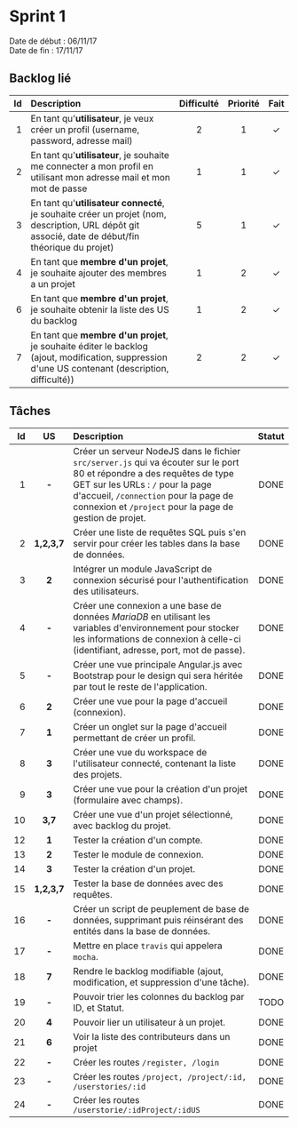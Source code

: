 # Sprint 1

Date de début : 06/11/17  
Date de fin : 17/11/17

## Backlog lié
| Id | Description | Difficulté | Priorité | Fait |
|---:|:---|:---:|:---:|:---:|
| 1 | En tant qu'**utilisateur**, je veux créer un profil (username, password, adresse mail) | 2 | 1 | ✓ |
| 2 | En tant qu'**utilisateur**, je souhaite me connecter a mon profil en utilisant mon adresse mail et mon mot de passe | 1 | 1 | ✓ |
| 3 | En tant qu'**utilisateur connecté**, je souhaite créer un projet (nom, description, URL dépôt git associé, date de début/fin théorique du projet) | 5 | 1 | ✓ |
| 4 | En tant que **membre d'un projet**, je souhaite ajouter des membres a un projet | 1 | 2 | ✓ |
| 6 | En tant que **membre d'un projet**, je souhaite obtenir la liste des US du backlog | 1 | 2 | ✓ |
| 7 | En tant que **membre d'un projet**, je souhaite éditer le backlog (ajout, modification, suppression d'une US contenant (description, difficulté)) | 2 | 2 | ✓ |

## Tâches

| Id | US | Description | Statut |
|---:|:---:|:---|:---:|
| 1 | **-** | Créer un serveur NodeJS dans le fichier `src/server.js` qui va écouter sur le port 80 et répondre a des requêtes de type GET sur les URLs : `/` pour la page d'accueil, `/connection` pour la page de connexion et `/project` pour la page de gestion de projet. | DONE |
| 2 | **1,2,3,7** | Créer une liste de requêtes SQL puis s'en servir pour créer les tables dans la base de données. | DONE |
| 3 | **2** | Intégrer un module JavaScript de connexion sécurisé pour l'authentification des utilisateurs. | DONE |
| 4 | **-** | Créer une connexion a une base de données *MariaDB* en utilisant les variables d'environnement pour stocker les informations de connexion à celle-ci (identifiant, adresse, port, mot de passe). | DONE |
| 5 | **-** | Créer une vue principale Angular.js avec Bootstrap pour le design qui sera héritée par tout le reste de l'application. | DONE |
| 6 | **2** | Créer une vue pour la page d'accueil (connexion). | DONE |
| 7 | **1** | Créer un onglet sur la page d'accueil permettant de créer un profil. | DONE |
| 8 | **3** | Créer une vue du workspace de l'utilisateur connecté, contenant la liste des projets. | DONE |
| 9 | **3** | Créer une vue pour la création d'un projet (formulaire avec champs). | DONE |
| 10 | **3,7** | Créer une vue d'un projet sélectionné, avec backlog du projet. | DONE |
| 12 | **1** | Tester la création d'un compte. | DONE |
| 13 | **2** | Tester le module de connexion. | DONE |
| 14 | **3** | Tester la création d'un projet. | DONE |
| 15 | **1,2,3,7** | Tester la base de données avec des requêtes. | DONE |
| 16 | **-** | Créer un script de peuplement de base de données, supprimant puis réinsérant des entités dans la base de données. | DONE |
| 17 | **-** | Mettre en place `travis` qui appelera `mocha`. | DONE |
| 18 | **7** | Rendre le backlog modifiable (ajout, modification, et suppression d'une tâche). | DONE |
| 19 | **-** | Pouvoir trier les colonnes du backlog par ID, et Statut. | TODO |
| 20 | **4** | Pouvoir lier un utilisateur à un projet. | DONE |
| 21 | **6** | Voir la liste des contributeurs dans un projet | DONE |
| 22 | **-** | Créer les routes `/register, /login` | DONE |
| 23 | **-** | Créer les routes `/project, /project/:id, /userstories/:id` | DONE |
| 24 | **-** | Créer les routes `/userstorie/:idProject/:idUS` | DONE |
